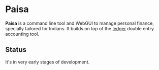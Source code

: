 # Paisa

**Paisa** is a command line tool and WebGUI to manage personal
finance, specially tailored for Indians. It builds on top of the
[ledger](https://www.ledger-cli.org/) double entry accounting tool.

## Status

It's in very early stages of development.
